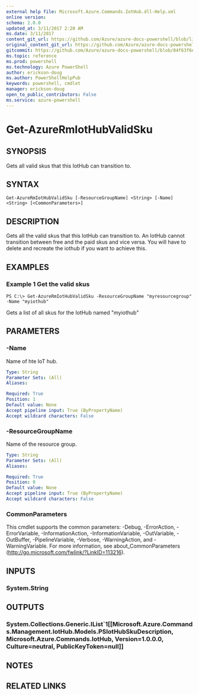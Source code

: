 ```yaml
---
external help file: Microsoft.Azure.Commands.IotHub.dll-Help.xml
online version: 
schema: 2.0.0
updated_at: 3/11/2017 2:20 AM
ms.date: 3/11/2017
content_git_url: https://github.com/Azure/azure-docs-powershell/blob/live/azureps-cmdlets-docs/ResourceManager/AzureRM.IotHub/v1.3.0/Get-AzureRmIotHubValidSku.md
original_content_git_url: https://github.com/Azure/azure-docs-powershell/blob/live/azureps-cmdlets-docs/ResourceManager/AzureRM.IotHub/v1.3.0/Get-AzureRmIotHubValidSku.md
gitcommit: https://github.com/Azure/azure-docs-powershell/blob/04f63f6e685743ace2c57eb157574e34e8610b1c/azureps-cmdlets-docs/ResourceManager/AzureRM.IotHub/v1.3.0/Get-AzureRmIotHubValidSku.md
ms.topic: reference
ms.prod: powershell
ms.technology: Azure PowerShell
author: erickson-doug
ms.author: PowerShellHelpPub
keywords: powershell, cmdlet
manager: erickson-doug
open_to_public_contributors: False
ms.service: azure-powershell
---
```


# Get-AzureRmIotHubValidSku

## SYNOPSIS
Gets all valid skus that this IotHub can transition to.

## SYNTAX

```
Get-AzureRmIotHubValidSku [-ResourceGroupName] <String> [-Name] <String> [<CommonParameters>]
```

## DESCRIPTION
Gets all the valid skus that this IotHub can transition to. An IotHub cannot transition between free and the paid skus and vice versa. 
You will have to delete and recreate the iothub if you want to achieve this.

## EXAMPLES

### Example 1 Get the valid skus
```
PS C:\> Get-AzureRmIotHubValidSku -ResourceGroupName "myresourcegroup" -Name "myiothub"
```

Gets a list of all skus for the IotHub named "myiothub"

## PARAMETERS

### -Name
Name of hte IoT hub.

```yaml
Type: String
Parameter Sets: (All)
Aliases: 

Required: True
Position: 1
Default value: None
Accept pipeline input: True (ByPropertyName)
Accept wildcard characters: False
```

### -ResourceGroupName
Name of the resource group.

```yaml
Type: String
Parameter Sets: (All)
Aliases: 

Required: True
Position: 0
Default value: None
Accept pipeline input: True (ByPropertyName)
Accept wildcard characters: False
```

### CommonParameters
This cmdlet supports the common parameters: -Debug, -ErrorAction, -ErrorVariable, -InformationAction, -InformationVariable, -OutVariable, -OutBuffer, -PipelineVariable, -Verbose, -WarningAction, and -WarningVariable. For more information, see about_CommonParameters (http://go.microsoft.com/fwlink/?LinkID=113216).

## INPUTS

### System.String

## OUTPUTS

### System.Collections.Generic.IList`1[[Microsoft.Azure.Commands.Management.IotHub.Models.PSIotHubSkuDescription, Microsoft.Azure.Commands.IotHub, Version=1.0.0.0, Culture=neutral, PublicKeyToken=null]]

## NOTES

## RELATED LINKS

